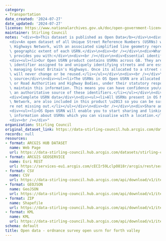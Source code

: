 ```yaml
---
category:
- Transportation
date_created: '2024-07-27'
date_updated: '2024-07-27'
license: https://www.nationalarchives.gov.uk/doc/open-government-licence/version/3/
maintainer: Stirling Council
notes: "<div><b>This dataset is published as Open Data</b></div>\n<div><br /></div>\n\
  <div>An open dataset of all Unique Street Reference Numbers (USRNs) within OS MasterMap\
  \ Highways Network, with an associated simplified line geometry representing the\
  \ geographic extent of each USRN.</div>\n<div><br /></div>\n<div>What OS Open USRN\
  \ provides you with:</div>\n<div><br /></div>\n<div>Essential identifiers for streets</div>\n\
  <div><ul><li>Our Open USRN product contains USRNs across GB. They are the authoritative\
  \ identifier assigned to and uniquely identifying streets and are essential for\
  \ managing Great Britain's Highways. Once its allocated to a street record, a USRN\
  \ will never change or be reused.</li></ul></div>\n<div><br /></div>\n<div>Authoritative\
  \ source</div>\n<div><ul><li>The USRNs in OS Open USRN are allocated by Highway\
  \ or Road Authorities and Highway Bodies, under their statutory responsibility to\
  \ maintain this information. This means you can have confidence you\u2019re accessing\
  \ an authoritative source of these identifiers.</li></ul></div>\n<div><br /></div>\n\
  <div>Complete USRN data</div>\n<div><ul><li>All USRNs present in OS MasterMap Highways\
  \ Network, are also included in this product \u2013 so you can be sure you\u2019\
  re not missing out.</li></ul></div>\n<div><br /></div>\n<div>Share and link data</div>\n\
  <div><ul><li>OS Open USRN will enable you to start sharing and linking together\
  \ information about USRNs which you can visualise with a location.</li></ul></div>\n\
  <div><br /></div>"
organization: Stirling Council
original_dataset_link: https://data-stirling-council.hub.arcgis.com/datasets/stirling-council::open-data-ordnance-survey-open-usrn-for-forth-valley
records: null
resources:
- format: ARCGIS HUB DATASET
  name: Web Page
  url: https://data-stirling-council.hub.arcgis.com/datasets/stirling-council::open-data-ordnance-survey-open-usrn-for-forth-valley
- format: ARCGIS GEOSERVICE
  name: Esri REST
  url: https://services-eu1.arcgis.com/cECIr59LclpO818r/arcgis/rest/services/open_data_ordnance_survey_open_usrn_forth_valley/FeatureServer/0
- format: CSV
  name: CSV
  url: https://data-stirling-council.hub.arcgis.com/api/download/v1/items/db9702d5e66642aeb1f47ba0f9db700e/csv?layers=0
- format: GEOJSON
  name: GeoJSON
  url: https://data-stirling-council.hub.arcgis.com/api/download/v1/items/db9702d5e66642aeb1f47ba0f9db700e/geojson?layers=0
- format: ZIP
  name: Shapefile
  url: https://data-stirling-council.hub.arcgis.com/api/download/v1/items/db9702d5e66642aeb1f47ba0f9db700e/shapefile?layers=0
- format: KML
  name: KML
  url: https://data-stirling-council.hub.arcgis.com/api/download/v1/items/db9702d5e66642aeb1f47ba0f9db700e/kml?layers=0
schema: default
title: Open data - ordnance survey open usrn for forth valley
---
```

